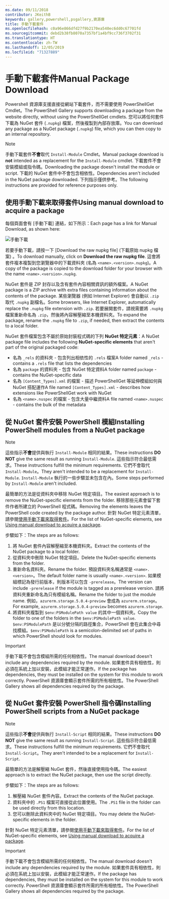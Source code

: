 ```yaml
---
ms.date: 09/11/2018
contributor: JKeithB
keywords: gallery,powershell,psgallery,資源庫
title: 手動下載套件
ms.openlocfilehash: c0a96e866dfd27f9b2170ea540ec6dd0c67701fd
ms.sourcegitcommit: debd2b38fb8070a7357bf1a4bf9cc736f3702f31
ms.translationtype: HT
ms.contentlocale: zh-TW
ms.lasthandoff: 12/05/2019
ms.locfileid: "71327889"
---
```

# <a name="manual-package-download"></a><span data-ttu-id="26dc5-103">手動下載套件</span><span class="sxs-lookup"><span data-stu-id="26dc5-103">Manual Package Download</span></span>

<span data-ttu-id="26dc5-104">Powershell 資源庫支援直接從網站下載套件，而不需要使用 PowerShellGet Cmdlet。</span><span class="sxs-lookup"><span data-stu-id="26dc5-104">The PowerShell Gallery supports downloading a package from the website directly, without using the PowerShellGet cmdlets.</span></span> <span data-ttu-id="26dc5-105">您可以將任何套件下載為 NuGet 套件 (`.nupkg`) 檔案，然後複製到內部存放庫。</span><span class="sxs-lookup"><span data-stu-id="26dc5-105">You can download any package as a NuGet package (`.nupkg`) file, which you can then copy to an internal repository.</span></span>

> [!NOTE]
> <span data-ttu-id="26dc5-106">手動下載套件**不會**取代 `Install-Module` Cmdlet。</span><span class="sxs-lookup"><span data-stu-id="26dc5-106">Manual package download is **not** intended as a replacement for the `Install-Module` cmdlet.</span></span>
> <span data-ttu-id="26dc5-107">下載套件不會安裝模組或指令碼。</span><span class="sxs-lookup"><span data-stu-id="26dc5-107">Downloading the package doesn't install the module or script.</span></span> <span data-ttu-id="26dc5-108">下載的 NuGet 套件中不會包含相依性。</span><span class="sxs-lookup"><span data-stu-id="26dc5-108">Dependencies aren't included in the NuGet package downloaded.</span></span> <span data-ttu-id="26dc5-109">下列指示僅供參考。</span><span class="sxs-lookup"><span data-stu-id="26dc5-109">The following instructions are provided for reference purposes only.</span></span>

## <a name="using-manual-download-to-acquire-a-package"></a><span data-ttu-id="26dc5-110">使用手動下載來取得套件</span><span class="sxs-lookup"><span data-stu-id="26dc5-110">Using manual download to acquire a package</span></span>

<span data-ttu-id="26dc5-111">每個頁面會有 [手動下載] 連結，如下所示：</span><span class="sxs-lookup"><span data-stu-id="26dc5-111">Each page has a link for Manual Download, as shown here:</span></span>

![手動下載](../../Images/packagedisplaypagewithpseditions.png)

<span data-ttu-id="26dc5-113">若要手動下載，請按一下 [Download the raw nupkg file] \(下載原始 nupkg 檔案\)  。</span><span class="sxs-lookup"><span data-stu-id="26dc5-113">To download manually, click on **Download the raw nupkg file**.</span></span> <span data-ttu-id="26dc5-114">這會將套件複本複製到您瀏覽器中的下載資料夾 (名為 `<name>.<version>.nupkg`)。</span><span class="sxs-lookup"><span data-stu-id="26dc5-114">A copy of the package is copied to the download folder for your browser with the name `<name>.<version>.nupkg`.</span></span>

<span data-ttu-id="26dc5-115">NuGet 套件是 ZIP 封存以及含有套件內容相關資訊的額外檔案。</span><span class="sxs-lookup"><span data-stu-id="26dc5-115">A NuGet package is a ZIP archive with extra files containing information about the contents of the package.</span></span> <span data-ttu-id="26dc5-116">某些瀏覽器 (例如 Internet Explorer) 會自動以 `.zip` 取代 `.nupkg` 副檔名。</span><span class="sxs-lookup"><span data-stu-id="26dc5-116">Some browsers, like Internet Explorer, automatically replace the `.nupkg` file extension with `.zip`.</span></span> <span data-ttu-id="26dc5-117">若要展開套件，請視需要將 `.nupkg` 檔案重新命名為 `.zip`，然後將內容解壓縮至本機資料夾。</span><span class="sxs-lookup"><span data-stu-id="26dc5-117">To expand the package, rename the `.nupkg` file to `.zip`, if needed, then extract the contents to a local folder.</span></span>

<span data-ttu-id="26dc5-118">NuGet 套件檔案包含不屬於原始封裝程式碼的下列 **NuGet 特定元素**：</span><span class="sxs-lookup"><span data-stu-id="26dc5-118">A NuGet package file includes the following **NuGet-specific elements** that aren't part of the original packaged code:</span></span>

- <span data-ttu-id="26dc5-119">名為 `_rels` 的資料夾 - 包含列出相依性的 `.rels` 檔案</span><span class="sxs-lookup"><span data-stu-id="26dc5-119">A folder named `_rels` - contains a `.rels` file that lists the dependencies</span></span>
- <span data-ttu-id="26dc5-120">名為 `package` 的資料夾 - 包含 NuGet 特定資料</span><span class="sxs-lookup"><span data-stu-id="26dc5-120">A folder named `package` - contains the NuGet-specific data</span></span>
- <span data-ttu-id="26dc5-121">名為 `[Content_Types].xml` 的檔案 - 描述 PowerShellGet 等延伸模組如何與 NuGet 搭配運作</span><span class="sxs-lookup"><span data-stu-id="26dc5-121">A file named `[Content_Types].xml` - describes how extensions like PowerShellGet work with NuGet</span></span>
- <span data-ttu-id="26dc5-122">名為 `<name>.nuspec` 的檔案 - 包含大量中繼資料</span><span class="sxs-lookup"><span data-stu-id="26dc5-122">A file named `<name>.nuspec` - contains the bulk of the metadata</span></span>

## <a name="installing-powershell-modules-from-a-nuget-package"></a><span data-ttu-id="26dc5-123">從 NuGet 套件安裝 PowerShell 模組</span><span class="sxs-lookup"><span data-stu-id="26dc5-123">Installing PowerShell modules from a NuGet package</span></span>

> [!NOTE]
> <span data-ttu-id="26dc5-124">這些指示**不會**提供與執行 `Install-Module` 相同的結果。</span><span class="sxs-lookup"><span data-stu-id="26dc5-124">These instructions **DO NOT** give the same result as running `Install-Module`.</span></span> <span data-ttu-id="26dc5-125">這些指示符合最低需求。</span><span class="sxs-lookup"><span data-stu-id="26dc5-125">These instructions fulfill the minimum requirements.</span></span> <span data-ttu-id="26dc5-126">它們不會取代 `Install-Module`。</span><span class="sxs-lookup"><span data-stu-id="26dc5-126">They aren't intended to be a replacement for `Install-Module`.</span></span>
> <span data-ttu-id="26dc5-127">`Install-Module` 執行的一些步驟並未包含在內。</span><span class="sxs-lookup"><span data-stu-id="26dc5-127">Some steps performed by `Install-Module` aren't included.</span></span>

<span data-ttu-id="26dc5-128">最簡單的方法是從資料夾中移除 NuGet 特定項目。</span><span class="sxs-lookup"><span data-stu-id="26dc5-128">The easiest approach is to remove the NuGet-specific elements from the folder.</span></span> <span data-ttu-id="26dc5-129">移除那些元素會留下套件作者所建立的 PowerShell 程式碼。</span><span class="sxs-lookup"><span data-stu-id="26dc5-129">Removing the elements leaves the PowerShell code created by the package author.</span></span>
<span data-ttu-id="26dc5-130">針對 NuGet 特定元素清單，請參閱[使用手動下載來取得套件](#using-manual-download-to-acquire-a-package)。</span><span class="sxs-lookup"><span data-stu-id="26dc5-130">For the list of NuGet-specific elements, see [Using manual download to acquire a package](#using-manual-download-to-acquire-a-package).</span></span>

<span data-ttu-id="26dc5-131">步驟如下：</span><span class="sxs-lookup"><span data-stu-id="26dc5-131">The steps are as follows:</span></span>

1. <span data-ttu-id="26dc5-132">將 NuGet 套件內容解壓縮至本機資料夾。</span><span class="sxs-lookup"><span data-stu-id="26dc5-132">Extract the contents of the NuGet package to a local folder.</span></span>
2. <span data-ttu-id="26dc5-133">從資料夾中刪除 NuGet 特定項目。</span><span class="sxs-lookup"><span data-stu-id="26dc5-133">Delete the NuGet-specific elements from the folder.</span></span>
3. <span data-ttu-id="26dc5-134">重新命名資料夾。</span><span class="sxs-lookup"><span data-stu-id="26dc5-134">Rename the folder.</span></span> <span data-ttu-id="26dc5-135">預設資料夾名稱通常是 `<name>.<version>`。</span><span class="sxs-lookup"><span data-stu-id="26dc5-135">The default folder name is usually `<name>.<version>`.</span></span> <span data-ttu-id="26dc5-136">如果模組標記為發行前版本，則版本可以包含 `-prerelease`。</span><span class="sxs-lookup"><span data-stu-id="26dc5-136">The version can include `-prerelease` if the module is tagged as a prerelease version.</span></span> <span data-ttu-id="26dc5-137">請將資料夾重新命名為只有模組名稱。</span><span class="sxs-lookup"><span data-stu-id="26dc5-137">Rename the folder to just the module name.</span></span> <span data-ttu-id="26dc5-138">例如，`azurerm.storage.5.0.4-preview` 會成為 `azurerm.storage`。</span><span class="sxs-lookup"><span data-stu-id="26dc5-138">For example, `azurerm.storage.5.0.4-preview` becomes `azurerm.storage`.</span></span>
4. <span data-ttu-id="26dc5-139">將資料夾複製到 `$env:PSModulePath value` 的其中一個資料夾。</span><span class="sxs-lookup"><span data-stu-id="26dc5-139">Copy the folder to one of the folders in the `$env:PSModulePath value`.</span></span> <span data-ttu-id="26dc5-140">`$env:PSModulePath` 是以分號分隔的路徑集合，PowerShell 會在此集合中尋找模組。</span><span class="sxs-lookup"><span data-stu-id="26dc5-140">`$env:PSModulePath` is a semicolon-delimited set of paths in which PowerShell should look for modules.</span></span>

> [!IMPORTANT]
> <span data-ttu-id="26dc5-141">手動下載不會包含模組所需的任何相依性。</span><span class="sxs-lookup"><span data-stu-id="26dc5-141">The manual download doesn't include any dependencies required by the module.</span></span> <span data-ttu-id="26dc5-142">如果套件具有相依性，則必須在系統上加以安裝，此模組才能正常運作。</span><span class="sxs-lookup"><span data-stu-id="26dc5-142">If the package has dependencies, they must be installed on the system for this module to work correctly.</span></span> <span data-ttu-id="26dc5-143">PowerShell 資源庫會顯示套件所需的所有相依性。</span><span class="sxs-lookup"><span data-stu-id="26dc5-143">The PowerShell Gallery shows all dependencies required by the package.</span></span>

## <a name="installing-powershell-scripts-from-a-nuget-package"></a><span data-ttu-id="26dc5-144">從 NuGet 套件安裝 PowerShell 指令碼</span><span class="sxs-lookup"><span data-stu-id="26dc5-144">Installing PowerShell scripts from a NuGet package</span></span>

> [!NOTE]
> <span data-ttu-id="26dc5-145">這些指示**不會**提供與執行 `Install-Script` 相同的結果。</span><span class="sxs-lookup"><span data-stu-id="26dc5-145">These instructions **DO NOT** give the same result as running `Install-Script`.</span></span> <span data-ttu-id="26dc5-146">這些指示符合最低需求。</span><span class="sxs-lookup"><span data-stu-id="26dc5-146">These instructions fulfill the minimum requirements.</span></span> <span data-ttu-id="26dc5-147">它們不會取代 `Install-Script`。</span><span class="sxs-lookup"><span data-stu-id="26dc5-147">They aren't intended to be a replacement for `Install-Script`.</span></span>

<span data-ttu-id="26dc5-148">最簡單的方法是解壓縮 NuGet 套件，然後直接使用指令碼。</span><span class="sxs-lookup"><span data-stu-id="26dc5-148">The easiest approach is to extract the NuGet package, then use the script directly.</span></span>

<span data-ttu-id="26dc5-149">步驟如下：</span><span class="sxs-lookup"><span data-stu-id="26dc5-149">The steps are as follows:</span></span>

1. <span data-ttu-id="26dc5-150">解壓縮 NuGet 套件內容。</span><span class="sxs-lookup"><span data-stu-id="26dc5-150">Extract the contents of the NuGet package.</span></span>
2. <span data-ttu-id="26dc5-151">資料夾中的 `.PS1` 檔案可直接從此位置使用。</span><span class="sxs-lookup"><span data-stu-id="26dc5-151">The `.PS1` file in the folder can be used directly from this location.</span></span>
3. <span data-ttu-id="26dc5-152">您可以刪除此資料夾中的 NuGet 特定項目。</span><span class="sxs-lookup"><span data-stu-id="26dc5-152">You may delete the NuGet-specific elements in the folder.</span></span>

<span data-ttu-id="26dc5-153">針對 NuGet 特定元素清單，請參閱[使用手動下載來取得套件](#using-manual-download-to-acquire-a-package)。</span><span class="sxs-lookup"><span data-stu-id="26dc5-153">For the list of NuGet-specific elements, see [Using manual download to acquire a package](#using-manual-download-to-acquire-a-package).</span></span>

> [!IMPORTANT]
> <span data-ttu-id="26dc5-154">手動下載不會包含模組所需的任何相依性。</span><span class="sxs-lookup"><span data-stu-id="26dc5-154">The manual download doesn't include any dependencies required by the module.</span></span> <span data-ttu-id="26dc5-155">如果套件具有相依性，則必須在系統上加以安裝，此模組才能正常運作。</span><span class="sxs-lookup"><span data-stu-id="26dc5-155">If the package has dependencies, they must be installed on the system for this module to work correctly.</span></span> <span data-ttu-id="26dc5-156">PowerShell 資源庫會顯示套件所需的所有相依性。</span><span class="sxs-lookup"><span data-stu-id="26dc5-156">The PowerShell Gallery shows all dependencies required by the package.</span></span>
